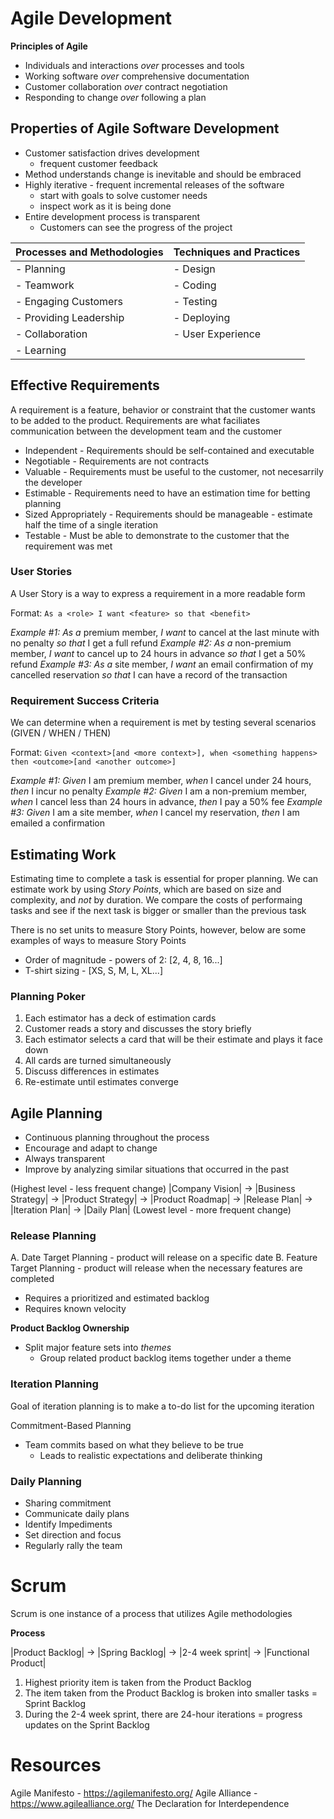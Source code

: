 # Agile Development

__Principles of Agile__
- Individuals and interactions _over_ processes and tools
- Working software _over_ comprehensive documentation
- Customer collaboration _over_ contract negotiation
- Responding to change _over_ following a plan


## Properties of Agile Software Development

- Customer satisfaction drives development
	- frequent customer feedback
- Method understands change is inevitable and should be embraced
- Highly iterative - frequent incremental releases of the software
	- start with goals to solve customer needs
	- inspect work as it is being done
- Entire development process is transparent
	- Customers can see the progress of the project

|Processes and Methodologies|Techniques and Practices|
|:-|:-|
|- Planning| - Design|
|- Teamwork| - Coding|
|- Engaging Customers| - Testing|
|- Providing Leadership| - Deploying|
|- Collaboration| - User Experience|
|- Learning||


## Effective Requirements
A requirement is a feature, behavior or constraint that the customer wants to be added to the product. Requirements are what faciliates communication between the development team and the customer

- Independent - Requirements should be self-contained and executable
- Negotiable - Requirements are not contracts
- Valuable - Requirements must be useful to the customer, not necesarrily the developer
- Estimable - Requirements need to have an estimation time for betting planning
- Sized Appropriately - Requirements should be manageable - estimate half the time of a single iteration
- Testable - Must be able to demonstrate to the customer that the requirement was met

### User Stories
A User Story is a way to express a requirement in a more readable form

Format: `As a <role> I want <feature> so that <benefit>`

_Example #1:_ _As a_ premium member, _I want_ to cancel at the last minute with no penalty _so that_ I get a full refund
_Example #2:_ _As a_ non-premium member, _I want_ to cancel up to 24 hours in advance _so that_ I get a 50% refund
_Example #3:_ _As a_ site member, _I want_ an email confirmation of my cancelled reservation _so that_ I can have a record of the transaction


### Requirement Success Criteria
We can determine when a requirement is met by testing several scenarios (GIVEN / WHEN / THEN)

Format: `Given <context>[and <more context>], when <something happens> then <outcome>[and <another outcome>]`

_Example #1:_ _Given_ I am premium member, _when_ I cancel under 24 hours, _then_ I incur no penalty
_Example #2:_ _Given_ I am a non-premium member, _when_ I cancel less than 24 hours in advance, _then_ I pay a 50% fee
_Example #3:_ _Given_ I am a site member, _when_ I cancel my reservation, _then_ I am emailed a confirmation


## Estimating Work
Estimating time to complete a task is essential for proper planning. We can estimate work by using _Story Points_, which are based on size and complexity, and _not_ by duration. We compare the costs of performaing tasks and see if the next task is bigger or smaller than the previous task

There is no set units to measure Story Points, however, below are some examples of ways to measure Story Points
- Order of magnitude - powers of 2: [2, 4, 8, 16...]
- T-shirt sizing - [XS, S, M, L, XL...]


### Planning Poker
1. Each estimator has a deck of estimation cards
2. Customer reads a story and discusses the story briefly
3. Each estimator selects a card that will be their estimate and plays it face down
4. All cards are turned simultaneously
5. Discuss differences in estimates
6. Re-estimate until estimates converge


## Agile Planning
- Continuous planning throughout the process
- Encourage and adapt to change
- Always transparent
- Improve by analyzing similar situations that occurred in the past

(Highest level - less frequent change) |Company Vision| -> |Business Strategy| -> |Product Strategy| -> |Product Roadmap| -> |Release Plan| -> |Iteration Plan| -> |Daily Plan| (Lowest level - more frequent change)


### Release Planning
A. Date Target Planning
	- product will release on a specific date
B. Feature Target Planning
	- product will release when the necessary features are completed

- Requires a prioritized and estimated backlog
- Requires known velocity


__Product Backlog Ownership__
- Split major feature sets into _themes_
	- Group related product backlog items together under a theme

### Iteration Planning
Goal of iteration planning is to make a to-do list for the upcoming iteration

Commitment-Based Planning
- Team commits based on what they believe to be true
	- Leads to realistic expectations and deliberate thinking

### Daily Planning
- Sharing commitment
- Communicate daily plans
- Identify Impediments
- Set direction and focus
- Regularly rally the team


# Scrum
Scrum is one instance of a process that utilizes Agile methodologies

__Process__

|Product Backlog| -> |Spring Backlog| -> |2-4 week sprint| -> |Functional Product|

1. Highest priority item is taken from the Product Backlog
2. The item taken from the Product Backlog is broken into smaller tasks = Sprint Backlog
3. During the 2-4 week sprint, there are 24-hour iterations = progress updates on the Sprint Backlog


# Resources
Agile Manifesto - https://agilemanifesto.org/
Agile Alliance - https://www.agilealliance.org/
The Declaration for Interdependence
